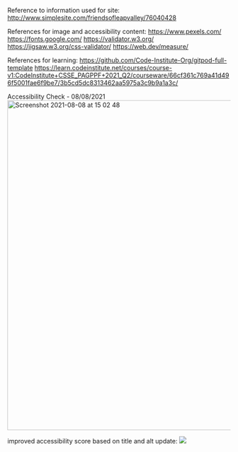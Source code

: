 Reference to information used for site: 
http://www.simplesite.com/friendsofleapvalley/76040428

References for image and accessibility content:
https://www.pexels.com/
https://fonts.google.com/
https://validator.w3.org/
https://jigsaw.w3.org/css-validator/
https://web.dev/measure/

References for learning:
https://github.com/Code-Institute-Org/gitpod-full-template
https://learn.codeinstitute.net/courses/course-v1:CodeInstitute+CSSE_PAGPPF+2021_Q2/courseware/66cf361c769a41d496f5001fae6f9be7/3b5cd5dc8313462aa5975a3c9b9a1a3c/

Accessibility Check - 08/08/2021
<img width="745" alt="Screenshot 2021-08-08 at 15 02 48" src="https://user-images.githubusercontent.com/88032465/128634666-720ecd7d-3512-4191-bd85-ee7afcf47f03.png">

improved accessibility score based on title and alt update:
<img src= "assets/images/accessibility_improvements/08082021_v2.png">
